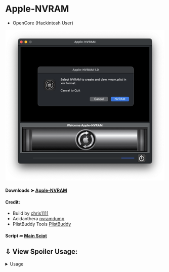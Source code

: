 # Apple-NVRAM
- OpenCore (Hackintosh User)

![](https://github.com/chris1111/Apple-NVRAM/blob/Master/Sources/Pics/Pics1.png)


#### Downloads ➤ [Apple-NVRAM](https://github.com/chris1111/Apple-NVRAM/raw/Master/Apple-NVRAM.zip)


<h4>Credit:</h4>
<ul>
    <li>Build by <a href="https://github.com/chr
                     is1111/">chris1111</a></li>
    <li>Acidanthera <a href="https://github.com/acidanthera/OpenCorePkg/tree/master/Utilities/LogoutHook">nvramdump</a></li>
    <li>PlistBuddy Tools <a href="https://www.unix.com/man-page/osx/8/PLISTBUDDY/">PlistBuddy</a></li>
</ul>

#### Script ➦ [Main Scipt](https://github.com/chris1111/Apple-NVRAM/blob/Master/Sources/Resources/script)

## ⇩ View Spoiler Usage:
<details> 
  <summary>Usage</summary>

<img src="Sources/Pics/Pics1.png">

<img src="Sources/Pics/Pics2.png">

<img src="Sources/Pics/Pics3.png">

<img src="Sources/Pics/Pics4.png">


</details>
